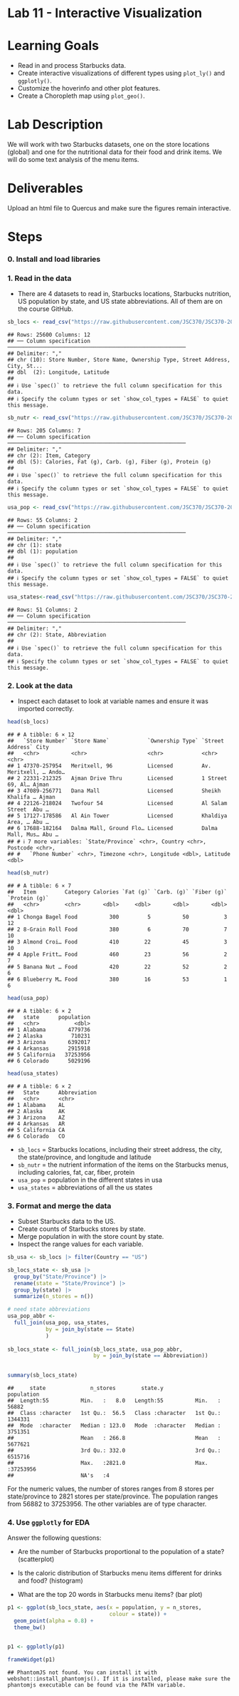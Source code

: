 Lab 11 - Interactive Visualization
================

# Learning Goals

- Read in and process Starbucks data.
- Create interactive visualizations of different types using `plot_ly()`
  and `ggplotly()`.
- Customize the hoverinfo and other plot features.
- Create a Choropleth map using `plot_geo()`.

# Lab Description

We will work with two Starbucks datasets, one on the store locations
(global) and one for the nutritional data for their food and drink
items. We will do some text analysis of the menu items.

# Deliverables

Upload an html file to Quercus and make sure the figures remain
interactive.

# Steps

### 0. Install and load libraries

### 1. Read in the data

- There are 4 datasets to read in, Starbucks locations, Starbucks
  nutrition, US population by state, and US state abbreviations. All of
  them are on the course GitHub.

``` r
sb_locs <- read_csv("https://raw.githubusercontent.com/JSC370/JSC370-2025/refs/heads/main/data/starbucks/starbucks-locations.csv")
```

    ## Rows: 25600 Columns: 12
    ## ── Column specification ────────────────────────────────────────────────────────
    ## Delimiter: ","
    ## chr (10): Store Number, Store Name, Ownership Type, Street Address, City, St...
    ## dbl  (2): Longitude, Latitude
    ## 
    ## ℹ Use `spec()` to retrieve the full column specification for this data.
    ## ℹ Specify the column types or set `show_col_types = FALSE` to quiet this message.

``` r
sb_nutr <- read_csv("https://raw.githubusercontent.com/JSC370/JSC370-2025/refs/heads/main/data/starbucks/starbucks-menu-nutrition.csv")
```

    ## Rows: 205 Columns: 7
    ## ── Column specification ────────────────────────────────────────────────────────
    ## Delimiter: ","
    ## chr (2): Item, Category
    ## dbl (5): Calories, Fat (g), Carb. (g), Fiber (g), Protein (g)
    ## 
    ## ℹ Use `spec()` to retrieve the full column specification for this data.
    ## ℹ Specify the column types or set `show_col_types = FALSE` to quiet this message.

``` r
usa_pop <- read_csv("https://raw.githubusercontent.com/JSC370/JSC370-2025/refs/heads/main/data/starbucks/us_state_pop.csv")
```

    ## Rows: 55 Columns: 2
    ## ── Column specification ────────────────────────────────────────────────────────
    ## Delimiter: ","
    ## chr (1): state
    ## dbl (1): population
    ## 
    ## ℹ Use `spec()` to retrieve the full column specification for this data.
    ## ℹ Specify the column types or set `show_col_types = FALSE` to quiet this message.

``` r
usa_states<-read_csv("https://raw.githubusercontent.com/JSC370/JSC370-2025/refs/heads/main/data/starbucks/states.csv")
```

    ## Rows: 51 Columns: 2
    ## ── Column specification ────────────────────────────────────────────────────────
    ## Delimiter: ","
    ## chr (2): State, Abbreviation
    ## 
    ## ℹ Use `spec()` to retrieve the full column specification for this data.
    ## ℹ Specify the column types or set `show_col_types = FALSE` to quiet this message.

### 2. Look at the data

- Inspect each dataset to look at variable names and ensure it was
  imported correctly.

``` r
head(sb_locs)
```

    ## # A tibble: 6 × 12
    ##   `Store Number` `Store Name`            `Ownership Type` `Street Address` City 
    ##   <chr>          <chr>                   <chr>            <chr>            <chr>
    ## 1 47370-257954   Meritxell, 96           Licensed         Av. Meritxell, … Ando…
    ## 2 22331-212325   Ajman Drive Thru        Licensed         1 Street 69, Al… Ajman
    ## 3 47089-256771   Dana Mall               Licensed         Sheikh Khalifa … Ajman
    ## 4 22126-218024   Twofour 54              Licensed         Al Salam Street  Abu …
    ## 5 17127-178586   Al Ain Tower            Licensed         Khaldiya Area, … Abu …
    ## 6 17688-182164   Dalma Mall, Ground Flo… Licensed         Dalma Mall, Mus… Abu …
    ## # ℹ 7 more variables: `State/Province` <chr>, Country <chr>, Postcode <chr>,
    ## #   `Phone Number` <chr>, Timezone <chr>, Longitude <dbl>, Latitude <dbl>

``` r
head(sb_nutr)
```

    ## # A tibble: 6 × 7
    ##   Item         Category Calories `Fat (g)` `Carb. (g)` `Fiber (g)` `Protein (g)`
    ##   <chr>        <chr>       <dbl>     <dbl>       <dbl>       <dbl>         <dbl>
    ## 1 Chonga Bagel Food          300         5          50           3            12
    ## 2 8-Grain Roll Food          380         6          70           7            10
    ## 3 Almond Croi… Food          410        22          45           3            10
    ## 4 Apple Fritt… Food          460        23          56           2             7
    ## 5 Banana Nut … Food          420        22          52           2             6
    ## 6 Blueberry M… Food          380        16          53           1             6

``` r
head(usa_pop)
```

    ## # A tibble: 6 × 2
    ##   state      population
    ##   <chr>           <dbl>
    ## 1 Alabama       4779736
    ## 2 Alaska         710231
    ## 3 Arizona       6392017
    ## 4 Arkansas      2915918
    ## 5 California   37253956
    ## 6 Colorado      5029196

``` r
head(usa_states)
```

    ## # A tibble: 6 × 2
    ##   State      Abbreviation
    ##   <chr>      <chr>       
    ## 1 Alabama    AL          
    ## 2 Alaska     AK          
    ## 3 Arizona    AZ          
    ## 4 Arkansas   AR          
    ## 5 California CA          
    ## 6 Colorado   CO

- `sb_locs` = Starbucks locations, including their street address, the
  city, the state/province, and longitude and latitude
- `sb_nutr` = the nutrient information of the items on the Starbucks
  menus, including calories, fat, car, fiber, protein
- `usa_pop` = population in the different states in usa
- `usa_states` = abbreviations of all the us states

### 3. Format and merge the data

- Subset Starbucks data to the US.
- Create counts of Starbucks stores by state.
- Merge population in with the store count by state.
- Inspect the range values for each variable.

``` r
sb_usa <- sb_locs |> filter(Country == "US")

sb_locs_state <- sb_usa |>
  group_by("State/Province") |>
  rename(state = "State/Province") |>
  group_by(state) |>
  summarize(n_stores = n())

# need state abbreviations
usa_pop_abbr <- 
  full_join(usa_pop, usa_states,
            by = join_by(state == State)
            ) 
  
sb_locs_state <- full_join(sb_locs_state, usa_pop_abbr,
                           by = join_by(state == Abbreviation))
  

summary(sb_locs_state)
```

    ##     state              n_stores        state.y            population      
    ##  Length:55          Min.   :   8.0   Length:55          Min.   :   56882  
    ##  Class :character   1st Qu.:  56.5   Class :character   1st Qu.: 1344331  
    ##  Mode  :character   Median : 123.0   Mode  :character   Median : 3751351  
    ##                     Mean   : 266.8                      Mean   : 5677621  
    ##                     3rd Qu.: 332.0                      3rd Qu.: 6515716  
    ##                     Max.   :2821.0                      Max.   :37253956  
    ##                     NA's   :4

For the numeric values, the number of stores ranges from 8 stores per
state/province to 2821 stores per state/province. The population ranges
from 56882 to 37253956. The other variables are of type character.

### 4. Use `ggplotly` for EDA

Answer the following questions:

- Are the number of Starbucks proportional to the population of a state?
  (scatterplot)

- Is the caloric distribution of Starbucks menu items different for
  drinks and food? (histogram)

- What are the top 20 words in Starbucks menu items? (bar plot)

``` r
p1 <- ggplot(sb_locs_state, aes(x = population, y = n_stores,
                                colour = state)) +
  geom_point(alpha = 0.8) +
  theme_bw() 


p1 <- ggplotly(p1)

frameWidget(p1)
```

    ## PhantomJS not found. You can install it with webshot::install_phantomjs(). If it is installed, please make sure the phantomjs executable can be found via the PATH variable.

<div id="htmlwidget-1bc28ab2c8977dba4262" style="width:100%;height:480px;" class="widgetframe html-widget"></div>
<script type="application/json" data-for="htmlwidget-1bc28ab2c8977dba4262">{"x":{"url":"lab11-interactive-viz1_files/figure-gfm//widgets/widget_unnamed-chunk-5.html","options":{"xdomain":"*","allowfullscreen":false,"lazyload":false}},"evals":[],"jsHooks":[]}</script>

- 4a) Answer:

The plot does appear to show a general trend, where as the population
grows, the number of Starbucks stores also increases. However, the
correlation here is not strictly linear, as some states (like the state
with the abbreviation WA) have more stores than expected based on their
population. But overall, yes, the number of Starbucks stores is
correlated with population, but not perfectly proportional.

``` r
p2 <- ggplot(sb_nutr, aes(x = Calories, fill = Category)) +
  geom_histogram(alpha = 0.6) +
  theme_bw() 

p2<- ggplotly(p2)
```

    ## `stat_bin()` using `bins = 30`. Pick better value with `binwidth`.

``` r
frameWidget(p2)
```

<div id="htmlwidget-8937379017f2608d0cb4" style="width:100%;height:480px;" class="widgetframe html-widget"></div>
<script type="application/json" data-for="htmlwidget-8937379017f2608d0cb4">{"x":{"url":"lab11-interactive-viz1_files/figure-gfm//widgets/widget_unnamed-chunk-6.html","options":{"xdomain":"*","allowfullscreen":false,"lazyload":false}},"evals":[],"jsHooks":[]}</script>

- 4b) Answer:

Yes, the caloric distribution of Starbucks menu items is different for
drinks and food. The majority of drinks have a lower calorie count,
clustering between 0 calories and 300 calories, whereas foods mainly
cluster between 100 calories all the way to 600 calories. So, drinks
tend to have a lower caloric range, while food items generally have
higher calorie values.

``` r
p3 <- sb_nutr |> 
  unnest_tokens(word, Item, token = "words") |>
  count(word, sort = T) |>
  head(20) |>
  ggplot(aes(fct_reorder(word, n), n)) +
  geom_col() +
  coord_flip() +
  theme_bw()

p3 <- ggplotly(p3)

frameWidget(p3)
```

<div id="htmlwidget-8213550ed480f2142815" style="width:100%;height:480px;" class="widgetframe html-widget"></div>
<script type="application/json" data-for="htmlwidget-8213550ed480f2142815">{"x":{"url":"lab11-interactive-viz1_files/figure-gfm//widgets/widget_unnamed-chunk-7.html","options":{"xdomain":"*","allowfullscreen":false,"lazyload":false}},"evals":[],"jsHooks":[]}</script>

- 4c) Answer:

The top word is `iced`, as it is seen 32 times in the `sb_nutr` dataset.
`tazo`, `bottled`, `sandwich`, and `chocolate` are also in the top 20
words.

### 5. Scatterplots using `plot_ly()`

- Create a scatterplot using `plot_ly()` representing the relationship
  between calories and carbs. Color the points by category (food or
  beverage). Is there a relationship, and do food or beverages tend to
  have more calories?

``` r
p5 <- sb_nutr |>
  plot_ly(x = ~Calories, y = ~`Carb. (g)`, 
          type = "scatter", mode = "markers", color = ~Category)
  

frameWidget(p5)
```

    ## Warning in RColorBrewer::brewer.pal(N, "Set2"): minimal value for n is 3, returning requested palette with 3 different levels
    ## Warning in RColorBrewer::brewer.pal(N, "Set2"): minimal value for n is 3, returning requested palette with 3 different levels

<div id="htmlwidget-dc4dddc510a5b8f40bac" style="width:100%;height:480px;" class="widgetframe html-widget"></div>
<script type="application/json" data-for="htmlwidget-dc4dddc510a5b8f40bac">{"x":{"url":"lab11-interactive-viz1_files/figure-gfm//widgets/widget_unnamed-chunk-8.html","options":{"xdomain":"*","allowfullscreen":false,"lazyload":false}},"evals":[],"jsHooks":[]}</script>

- 5a) Answer:

Yes, there is a relationship between calories and carbs, as in the
scatterplot, generally higher caolories lead to higher carbs. Food tends
to have more calories than drinks.

- Repeat this scatterplot but for the items that include the top 10
  words. Color again by category, and add hoverinfo specifying the word
  in the item name. Add layout information to title the chart and the
  axes, and enable `hovermode = "compare"`.
- What are the top 10 words and is the plot much different than above?

``` r
topwords <- sb_nutr |> 
  unnest_tokens(word, Item, token = "words") |>
  group_by(word) |>
  summarise(word_frequency = n()) |>
  arrange(across(word_frequency, desc)) |>
  head(10)
  

p5_2 <- sb_nutr |> 
  unnest_tokens(word, Item, token = "words") |>
  filter(word %in% topwords$word) |>
  plot_ly(
    x = ~Calories,
    y = ~`Carb. (g)`,
    type = "scatter", 
    mode = "markers",
    color = ~Category,
    hoverinfo  = "text",
    text = ~paste0("Item: ", word)
  ) |>
  layout(
    title = "Cal vs Carbs",
    xaxis = list(title = "Calories"),
    yaxis  = list(title = "Carbs"),
    hovermode = "compare"
    
  )

frameWidget(p5_2)
```

    ## Warning in RColorBrewer::brewer.pal(N, "Set2"): minimal value for n is 3, returning requested palette with 3 different levels
    ## Warning in RColorBrewer::brewer.pal(N, "Set2"): minimal value for n is 3, returning requested palette with 3 different levels

<div id="htmlwidget-8338206355c241f5b870" style="width:100%;height:480px;" class="widgetframe html-widget"></div>
<script type="application/json" data-for="htmlwidget-8338206355c241f5b870">{"x":{"url":"lab11-interactive-viz1_files/figure-gfm//widgets/widget_unnamed-chunk-9.html","options":{"xdomain":"*","allowfullscreen":false,"lazyload":false}},"evals":[],"jsHooks":[]}</script>

- 5b) Answer:

### 6. `plot_ly` Boxplots

- Create a boxplot of all of the nutritional variables in groups by the
  10 item words.
- Which top word has the most calories? Which top word has the most
  protein?

``` r
sb_nutr_long <- sb_nutr |>
  unnest_tokens(word, Item, token = "words") |>
  filter(word %in% topwords$word) |>
  pivot_longer(cols = c(Calories, `Fat (g)`, `Carb. (g)`,
                        `Fiber (g)`, `Protein (g)`), names_to = "Nutrient", values_to = "value")


p6 <- plot_ly(data = sb_nutr_long, 
        x = ~word,
        y = ~value, 
        color = ~Nutrient,
        type = "box" ) |>
  layout(
    title = "Nutrient values for the top 10 word items",
    xaxis = list(title = "Item word"),
    yaxis = list(title = "Nutritional Value")
  )
frameWidget(p6)
```

<div id="htmlwidget-5c427d4486023d67026d" style="width:100%;height:480px;" class="widgetframe html-widget"></div>
<script type="application/json" data-for="htmlwidget-5c427d4486023d67026d">{"x":{"url":"lab11-interactive-viz1_files/figure-gfm//widgets/widget_unnamed-chunk-10.html","options":{"xdomain":"*","allowfullscreen":false,"lazyload":false}},"evals":[],"jsHooks":[]}</script>

- 6)  Answer:

The top word that has the most calories are sandwiches, as their median
is the highest (460), and their tails are the highest - indicating that
in general they have more calories compared to the other words. The
words that have the highest protein are sandwich and egg. Both their
medians are pretty similar (19 and 18.5 respectively). The box (and the
tails) for the word sandwich are larger, indicating more variation
compared to the protein amount in the word egg.

### 7. 3D Scatterplot

- Create a 3D scatterplot between Calories, Carbs, and Protein for the
  items containing the top 10 words
- Do you see any patterns (clusters or trends)?

``` r
sb_nutr_long <- sb_nutr |>
  unnest_tokens(word, Item, token = "words") |>
  filter(word %in% topwords$word[1:10]) |>
  plot_ly(
    x = ~Calories,
    y = ~`Carb. (g)`,
    z = ~`Protein (g)`,
    color = ~word,
    type = "scatter3d",
    mode = "markers",
    marker = list(size = 5)) |>
  
    layout(
      title = "3D scatterplot of Calories, Carbs, and Protein",
      scene = list(
        xaxis = list(title = "Calories"),
        yaxis = list(title = "Carbohydrates (g)"),
        zaxis = list(title = "Protein (g)")
      )
    )
  
sb_nutr_long
```

    ## Warning in RColorBrewer::brewer.pal(N, "Set2"): n too large, allowed maximum for palette Set2 is 8
    ## Returning the palette you asked for with that many colors
    ## Warning in RColorBrewer::brewer.pal(N, "Set2"): n too large, allowed maximum for palette Set2 is 8
    ## Returning the palette you asked for with that many colors

<div class="plotly html-widget html-fill-item" id="htmlwidget-307b6ffed2ad3d536edf" style="width:672px;height:480px;"></div>
<script type="application/json" data-for="htmlwidget-307b6ffed2ad3d536edf">{"x":{"visdat":{"a97440e6906":["function () ","plotlyVisDat"]},"cur_data":"a97440e6906","attrs":{"a97440e6906":{"x":{},"y":{},"z":{},"mode":"markers","marker":{"size":5},"color":{},"alpha_stroke":1,"sizes":[10,100],"spans":[1,20],"type":"scatter3d"}},"layout":{"margin":{"b":40,"l":60,"t":25,"r":10},"title":"3D scatterplot of Calories, Carbs, and Protein","scene":{"xaxis":{"title":"Calories"},"yaxis":{"title":"Carbohydrates (g)"},"zaxis":{"title":"Protein (g)"}},"hovermode":"closest","showlegend":true},"source":"A","config":{"modeBarButtonsToAdd":["hoverclosest","hovercompare"],"showSendToCloud":false},"data":[{"x":[420,30,60,60,70,140,140,140,140,150,150],"y":[42,8,15,15,17,35,35,35,35,38,38],"z":[27,0,0,0,0,0,0,0,0,0,0],"mode":"markers","marker":{"color":"rgba(102,194,165,1)","size":5,"line":{"color":"rgba(102,194,165,1)"}},"type":"scatter3d","name":"black","textfont":{"color":"rgba(102,194,165,1)"},"error_y":{"color":"rgba(102,194,165,1)"},"error_x":{"color":"rgba(102,194,165,1)"},"line":{"color":"rgba(102,194,165,1)"},"frame":null},{"x":[60,60,60,60,70,70,120,120,120,120,140,140,140,140,140,140,140,140,140,140,150,150,150,150,150,150],"y":[15,15,15,15,17,17,31,31,31,31,35,35,35,35,35,35,35,35,35,35,38,37,38,38,37,38],"z":[0,0,0,0,0,0,0,0,0,0,0,0,0,0,0,0,0,0,0,0,0,0,0,0,0,0],"mode":"markers","marker":{"color":"rgba(228,156,113,1)","size":5,"line":{"color":"rgba(228,156,113,1)"}},"type":"scatter3d","name":"bottled","textfont":{"color":"rgba(228,156,113,1)"},"error_y":{"color":"rgba(228,156,113,1)"},"error_x":{"color":"rgba(228,156,113,1)"},"line":{"color":"rgba(228,156,113,1)"},"frame":null},{"x":[170,310,440,330,390,490,410,490,440,160,180,180,210,300,320,320,360,430],"y":[30,42,60,38,43,64,46,55,54,23,23,12,33,47,47,53,53,45],"z":[2,4,7,6,7,6,6,7,5,2,2,4,20,10,14,20,14,12],"mode":"markers","marker":{"color":"rgba(201,152,157,1)","size":5,"line":{"color":"rgba(201,152,157,1)"}},"type":"scatter3d","name":"chocolate","textfont":{"color":"rgba(201,152,157,1)"},"error_y":{"color":"rgba(201,152,157,1)"},"error_x":{"color":"rgba(201,152,157,1)"},"line":{"color":"rgba(201,152,157,1)"},"frame":null},{"x":[390,370,0,5,10,10,50,60,110,110,140,280,350],"y":[57,67,0,0,2,0,11,13,24,24,28,60,64],"z":[5,5,0,0,1,1,1,1,3,3,4,4,15],"mode":"markers","marker":{"color":"rgba(175,154,200,1)","size":5,"line":{"color":"rgba(175,154,200,1)"}},"type":"scatter3d","name":"coffee","textfont":{"color":"rgba(175,154,200,1)"},"error_y":{"color":"rgba(175,154,200,1)"},"error_x":{"color":"rgba(175,154,200,1)"},"line":{"color":"rgba(175,154,200,1)"},"frame":null},{"x":[370,490,230,500,410,450,310,170,170,500,290,480],"y":[32,40,28,41,43,42,9,13,13,35,33,42],"z":[18,21,16,15,21,24,19,13,13,26,19,16],"mode":"markers","marker":{"color":"rgba(226,148,184,1)","size":5,"line":{"color":"rgba(226,148,184,1)"}},"type":"scatter3d","name":"egg","textfont":{"color":"rgba(226,148,184,1)"},"error_y":{"color":"rgba(226,148,184,1)"},"error_x":{"color":"rgba(226,148,184,1)"},"line":{"color":"rgba(226,148,184,1)"},"frame":null},{"x":[470,0,5,10,30,30,30,50,60,60,60,60,70,70,70,70,90,120,120,130,130,130,130,130,140,140,190,200,230,250,260,300],"y":[68,0,0,2,8,8,8,11,15,15,13,15,17,17,17,17,24,31,31,21,21,21,21,13,23,23,30,34,36,37,34,47],"z":[6,0,0,1,0,0,0,1,0,0,1,0,0,0,0,0,0,0,0,5,5,5,5,8,5,5,7,7,9,10,11,10],"mode":"markers","marker":{"color":"rgba(176,208,99,1)","size":5,"line":{"color":"rgba(176,208,99,1)"}},"type":"scatter3d","name":"iced","textfont":{"color":"rgba(176,208,99,1)"},"error_y":{"color":"rgba(176,208,99,1)"},"error_x":{"color":"rgba(176,208,99,1)"},"line":{"color":"rgba(176,208,99,1)"},"frame":null},{"x":[600,300,430,300,360,600,530,350,500,370,280,490,230,500,450,500,470,480,460],"y":[80,34,34,43,52,47,44,31,46,32,18,40,28,41,42,35,35,42,31],"z":[19,11,21,19,22,32,23,16,18,18,18,21,16,15,24,26,21,16,29],"mode":"markers","marker":{"color":"rgba(227,217,62,1)","size":5,"line":{"color":"rgba(227,217,62,1)"}},"type":"scatter3d","name":"sandwich","textfont":{"color":"rgba(227,217,62,1)"},"error_y":{"color":"rgba(227,217,62,1)"},"error_x":{"color":"rgba(227,217,62,1)"},"line":{"color":"rgba(227,217,62,1)"},"frame":null},{"x":[10,45,45,50,60,60,80,90,90,200,210,430],"y":[2,11,5,11,14,13,18,27,27,34,33,45],"z":[1,0,3,1,0,1,0,0,0,20,20,12],"mode":"markers","marker":{"color":"rgba(245,207,100,1)","size":5,"line":{"color":"rgba(245,207,100,1)"}},"type":"scatter3d","name":"starbucks","textfont":{"color":"rgba(245,207,100,1)"},"error_y":{"color":"rgba(245,207,100,1)"},"error_x":{"color":"rgba(245,207,100,1)"},"line":{"color":"rgba(245,207,100,1)"},"frame":null},{"x":[60,60,60,60,70,70,120,120,120,120,140,140,140,140,140,140,140,140,140,140,150,150,150,150,150,150],"y":[15,15,15,15,17,17,31,31,31,31,35,35,35,35,35,35,35,35,35,35,38,37,38,38,37,38],"z":[0,0,0,0,0,0,0,0,0,0,0,0,0,0,0,0,0,0,0,0,0,0,0,0,0,0],"mode":"markers","marker":{"color":"rgba(219,192,155,1)","size":5,"line":{"color":"rgba(219,192,155,1)"}},"type":"scatter3d","name":"tazo","textfont":{"color":"rgba(219,192,155,1)"},"error_y":{"color":"rgba(219,192,155,1)"},"error_x":{"color":"rgba(219,192,155,1)"},"line":{"color":"rgba(219,192,155,1)"},"frame":null},{"x":[30,30,30,60,60,60,70,70,80,90,120,120],"y":[8,8,8,15,15,15,17,17,19,24,31,31],"z":[0,0,0,0,0,0,0,0,0,0,0,0],"mode":"markers","marker":{"color":"rgba(179,179,179,1)","size":5,"line":{"color":"rgba(179,179,179,1)"}},"type":"scatter3d","name":"tea","textfont":{"color":"rgba(179,179,179,1)"},"error_y":{"color":"rgba(179,179,179,1)"},"error_x":{"color":"rgba(179,179,179,1)"},"line":{"color":"rgba(179,179,179,1)"},"frame":null}],"highlight":{"on":"plotly_click","persistent":false,"dynamic":false,"selectize":false,"opacityDim":0.20000000000000001,"selected":{"opacity":1},"debounce":0},"shinyEvents":["plotly_hover","plotly_click","plotly_selected","plotly_relayout","plotly_brushed","plotly_brushing","plotly_clickannotation","plotly_doubleclick","plotly_deselect","plotly_afterplot","plotly_sunburstclick"],"base_url":"https://plot.ly"},"evals":[],"jsHooks":[]}</script>

``` r
frameWidget(sb_nutr_long)
```

    ## Warning in RColorBrewer::brewer.pal(N, "Set2"): n too large, allowed maximum for palette Set2 is 8
    ## Returning the palette you asked for with that many colors
    ## Warning in RColorBrewer::brewer.pal(N, "Set2"): n too large, allowed maximum for palette Set2 is 8
    ## Returning the palette you asked for with that many colors

<div id="htmlwidget-0ac9a16ae4126492f7b0" style="width:100%;height:480px;" class="widgetframe html-widget"></div>
<script type="application/json" data-for="htmlwidget-0ac9a16ae4126492f7b0">{"x":{"url":"lab11-interactive-viz1_files/figure-gfm//widgets/widget_unnamed-chunk-11.html","options":{"xdomain":"*","allowfullscreen":false,"lazyload":false}},"evals":[],"jsHooks":[]}</script>

- 7)  Answer:

There seems to be a very weak overall trend (as it is quite spread out).
For the most part, I can see that higher calories generally lead to
higher carbs and protein. So yes, there does seem to be an overall
trend.

### 8. `plot_ly` Map

- Create a map to visualize the number of stores per state, and another
  for the population by state. Add custom hover text. Use subplot to put
  the maps side by side.
- Describe the differences if any.

``` r
# Set up mapping details
set_map_details <- list(
  scope = 'usa',
  projection = list(type = 'albers usa'),
  showlakes = TRUE,
  lakecolor = toRGB('steelblue')
)

# Make sure both maps are on the same color scale
shadeLimit <- 125

# Create hover text
sb_locs_state$hover <- with(sb_locs_state, paste("Number of Starbucks: ", n_stores, '<br>', "State: ", state.y, '<br>', "Population: ", population))

# Create the map
map1 <- plot_geo(sb_locs_state, locationmode = "USA-states") |>
  add_trace(z = ~n_stores, text = ~hover, locations = ~state, color = ~n_stores, colors = "Purples") |>
  layout(
    title = "starbucks store by state", geo = set_map_details)
map1
```

    ## Warning: Ignoring 4 observations

<div class="plotly html-widget html-fill-item" id="htmlwidget-e1730b000d6768a065a6" style="width:672px;height:480px;"></div>
<script type="application/json" data-for="htmlwidget-e1730b000d6768a065a6">{"x":{"visdat":{"a9747521aeee":["function () ","plotlyVisDat"]},"cur_data":"a9747521aeee","attrs":{"a9747521aeee":{"locationmode":"USA-states","alpha_stroke":1,"sizes":[10,100],"spans":[1,20],"z":{},"text":{},"locations":{},"color":{},"colors":"Purples","inherit":true}},"layout":{"margin":{"b":40,"l":60,"t":25,"r":10},"mapType":"geo","title":"starbucks store by state","geo":{"domain":{"x":[0,1],"y":[0,1]},"scope":"usa","projection":{"type":"albers usa"},"showlakes":true,"lakecolor":"rgba(70,130,180,1)"},"scene":{"zaxis":{"title":"n_stores"}},"hovermode":"closest","showlegend":false,"legend":{"yanchor":"top","y":0.5}},"source":"A","config":{"modeBarButtonsToAdd":["hoverclosest","hovercompare"],"showSendToCloud":false},"data":[{"colorbar":{"title":"n_stores","ticklen":2,"len":0.5,"lenmode":"fraction","y":1,"yanchor":"top"},"colorscale":[["0","rgba(252,251,253,1)"],["0.0416666666666667","rgba(248,246,250,1)"],["0.0833333333333333","rgba(243,242,248,1)"],["0.125","rgba(239,237,245,1)"],["0.166666666666667","rgba(232,231,242,1)"],["0.208333333333333","rgba(225,224,238,1)"],["0.25","rgba(218,218,235,1)"],["0.291666666666667","rgba(208,208,230,1)"],["0.333333333333333","rgba(198,199,225,1)"],["0.375","rgba(188,189,220,1)"],["0.416666666666667","rgba(178,177,213,1)"],["0.458333333333333","rgba(168,166,207,1)"],["0.5","rgba(158,154,200,1)"],["0.541666666666667","rgba(148,144,195,1)"],["0.583333333333333","rgba(138,135,191,1)"],["0.625","rgba(128,125,186,1)"],["0.666666666666667","rgba(121,110,178,1)"],["0.708333333333333","rgba(114,96,171,1)"],["0.75","rgba(106,81,163,1)"],["0.791666666666667","rgba(99,67,156,1)"],["0.833333333333333","rgba(92,54,150,1)"],["0.875","rgba(84,39,143,1)"],["0.916666666666667","rgba(77,28,137,1)"],["0.958333333333333","rgba(70,16,131,1)"],["1","rgba(63,0,125,1)"]],"showscale":true,"locationmode":"USA-states","z":[49,85,55,488,2821,481,123,91,25,694,326,99,89,67,575,221,94,116,84,273,257,30,283,184,188,32,36,338,13,58,29,261,76,253,645,378,79,359,357,27,131,25,180,1042,101,432,8,757,145,25,23],"text":["Number of Starbucks:  49 <br> State:  Alaska <br> Population:  710231","Number of Starbucks:  85 <br> State:  Alabama <br> Population:  4779736","Number of Starbucks:  55 <br> State:  Arkansas <br> Population:  2915918","Number of Starbucks:  488 <br> State:  Arizona <br> Population:  6392017","Number of Starbucks:  2821 <br> State:  California <br> Population:  37253956","Number of Starbucks:  481 <br> State:  Colorado <br> Population:  5029196","Number of Starbucks:  123 <br> State:  Connecticut <br> Population:  3574097","Number of Starbucks:  91 <br> State:  District of Columbia <br> Population:  601723","Number of Starbucks:  25 <br> State:  Delaware <br> Population:  897934","Number of Starbucks:  694 <br> State:  Florida <br> Population:  18801310","Number of Starbucks:  326 <br> State:  Georgia <br> Population:  9687653","Number of Starbucks:  99 <br> State:  Hawaii <br> Population:  1360301","Number of Starbucks:  89 <br> State:  Iowa <br> Population:  3046355","Number of Starbucks:  67 <br> State:  Idaho <br> Population:  1567582","Number of Starbucks:  575 <br> State:  Illinois <br> Population:  12830632","Number of Starbucks:  221 <br> State:  Indiana <br> Population:  6483802","Number of Starbucks:  94 <br> State:  Kansas <br> Population:  2853118","Number of Starbucks:  116 <br> State:  Kentucky <br> Population:  4339367","Number of Starbucks:  84 <br> State:  Louisiana <br> Population:  4533372","Number of Starbucks:  273 <br> State:  Massachusetts <br> Population:  6547629","Number of Starbucks:  257 <br> State:  Maryland <br> Population:  5773552","Number of Starbucks:  30 <br> State:  Maine <br> Population:  1328361","Number of Starbucks:  283 <br> State:  Michigan <br> Population:  9883640","Number of Starbucks:  184 <br> State:  Minnesota <br> Population:  5303925","Number of Starbucks:  188 <br> State:  Missouri <br> Population:  5988927","Number of Starbucks:  32 <br> State:  Mississippi <br> Population:  2967297","Number of Starbucks:  36 <br> State:  Montana <br> Population:  989415","Number of Starbucks:  338 <br> State:  North Carolina <br> Population:  9535483","Number of Starbucks:  13 <br> State:  North Dakota <br> Population:  672591","Number of Starbucks:  58 <br> State:  Nebraska <br> Population:  1826341","Number of Starbucks:  29 <br> State:  New Hampshire <br> Population:  1316470","Number of Starbucks:  261 <br> State:  New Jersey <br> Population:  8791894","Number of Starbucks:  76 <br> State:  New Mexico <br> Population:  2059179","Number of Starbucks:  253 <br> State:  Nevada <br> Population:  2700551","Number of Starbucks:  645 <br> State:  New York <br> Population:  19378102","Number of Starbucks:  378 <br> State:  Ohio <br> Population:  11536504","Number of Starbucks:  79 <br> State:  Oklahoma <br> Population:  3751351","Number of Starbucks:  359 <br> State:  Oregon <br> Population:  3831074","Number of Starbucks:  357 <br> State:  Pennsylvania <br> Population:  12702379","Number of Starbucks:  27 <br> State:  Rhode Island <br> Population:  1052567","Number of Starbucks:  131 <br> State:  South Carolina <br> Population:  4625364","Number of Starbucks:  25 <br> State:  South Dakota <br> Population:  814180","Number of Starbucks:  180 <br> State:  Tennessee <br> Population:  6346105","Number of Starbucks:  1042 <br> State:  Texas <br> Population:  25145561","Number of Starbucks:  101 <br> State:  Utah <br> Population:  2763885","Number of Starbucks:  432 <br> State:  Virginia <br> Population:  8001024","Number of Starbucks:  8 <br> State:  Vermont <br> Population:  625741","Number of Starbucks:  757 <br> State:  Washington <br> Population:  6724540","Number of Starbucks:  145 <br> State:  Wisconsin <br> Population:  5686986","Number of Starbucks:  25 <br> State:  West Virginia <br> Population:  1852994","Number of Starbucks:  23 <br> State:  Wyoming <br> Population:  563626"],"locations":["AK","AL","AR","AZ","CA","CO","CT","DC","DE","FL","GA","HI","IA","ID","IL","IN","KS","KY","LA","MA","MD","ME","MI","MN","MO","MS","MT","NC","ND","NE","NH","NJ","NM","NV","NY","OH","OK","OR","PA","RI","SC","SD","TN","TX","UT","VA","VT","WA","WI","WV","WY"],"type":"choropleth","marker":{"line":{"colorbar":{"title":"","ticklen":2},"cmin":8,"cmax":2821,"colorscale":[["0","rgba(252,251,253,1)"],["0.0416666666666667","rgba(248,246,250,1)"],["0.0833333333333333","rgba(243,242,248,1)"],["0.125","rgba(239,237,245,1)"],["0.166666666666667","rgba(232,231,242,1)"],["0.208333333333333","rgba(225,224,238,1)"],["0.25","rgba(218,218,235,1)"],["0.291666666666667","rgba(208,208,230,1)"],["0.333333333333333","rgba(198,199,225,1)"],["0.375","rgba(188,189,220,1)"],["0.416666666666667","rgba(178,177,213,1)"],["0.458333333333333","rgba(168,166,207,1)"],["0.5","rgba(158,154,200,1)"],["0.541666666666667","rgba(148,144,195,1)"],["0.583333333333333","rgba(138,135,191,1)"],["0.625","rgba(128,125,186,1)"],["0.666666666666667","rgba(121,110,178,1)"],["0.708333333333333","rgba(114,96,171,1)"],["0.75","rgba(106,81,163,1)"],["0.791666666666667","rgba(99,67,156,1)"],["0.833333333333333","rgba(92,54,150,1)"],["0.875","rgba(84,39,143,1)"],["0.916666666666667","rgba(77,28,137,1)"],["0.958333333333333","rgba(70,16,131,1)"],["1","rgba(63,0,125,1)"]],"showscale":false,"color":[49,85,55,488,2821,481,123,91,25,694,326,99,89,67,575,221,94,116,84,273,257,30,283,184,188,32,36,338,13,58,29,261,76,253,645,378,79,359,357,27,131,25,180,1042,101,432,8,757,145,25,23]}},"geo":"geo","frame":null}],"highlight":{"on":"plotly_click","persistent":false,"dynamic":false,"selectize":false,"opacityDim":0.20000000000000001,"selected":{"opacity":1},"debounce":0},"shinyEvents":["plotly_hover","plotly_click","plotly_selected","plotly_relayout","plotly_brushed","plotly_brushing","plotly_clickannotation","plotly_doubleclick","plotly_deselect","plotly_afterplot","plotly_sunburstclick"],"base_url":"https://plot.ly"},"evals":[],"jsHooks":[]}</script>

``` r
map2 <- plot_geo(sb_locs_state, locationmode = "USA-states") |>
  add_trace(z = ~population, text = ~hover, locations = ~state, color = ~n_stores, colors = "Purples") |>
  layout(
    title = "starbucks store by state", geo = set_map_details)
map2
```

<div class="plotly html-widget html-fill-item" id="htmlwidget-d151026eae18205a3f83" style="width:672px;height:480px;"></div>
<script type="application/json" data-for="htmlwidget-d151026eae18205a3f83">{"x":{"visdat":{"a9747663c755":["function () ","plotlyVisDat"]},"cur_data":"a9747663c755","attrs":{"a9747663c755":{"locationmode":"USA-states","alpha_stroke":1,"sizes":[10,100],"spans":[1,20],"z":{},"text":{},"locations":{},"color":{},"colors":"Purples","inherit":true}},"layout":{"margin":{"b":40,"l":60,"t":25,"r":10},"mapType":"geo","title":"starbucks store by state","geo":{"domain":{"x":[0,1],"y":[0,1]},"scope":"usa","projection":{"type":"albers usa"},"showlakes":true,"lakecolor":"rgba(70,130,180,1)"},"scene":{"zaxis":{"title":"population"}},"hovermode":"closest","showlegend":false,"legend":{"yanchor":"top","y":0.5}},"source":"A","config":{"modeBarButtonsToAdd":["hoverclosest","hovercompare"],"showSendToCloud":false},"data":[{"colorbar":{"title":"n_stores","ticklen":2,"len":0.5,"lenmode":"fraction","y":1,"yanchor":"top"},"colorscale":[["0","rgba(252,251,253,1)"],["0.0416666666666667","rgba(248,246,250,1)"],["0.0833333333333333","rgba(243,242,248,1)"],["0.125","rgba(239,237,245,1)"],["0.166666666666667","rgba(232,231,242,1)"],["0.208333333333333","rgba(225,224,238,1)"],["0.25","rgba(218,218,235,1)"],["0.291666666666667","rgba(208,208,230,1)"],["0.333333333333333","rgba(198,199,225,1)"],["0.375","rgba(188,189,220,1)"],["0.416666666666667","rgba(178,177,213,1)"],["0.458333333333333","rgba(168,166,207,1)"],["0.5","rgba(158,154,200,1)"],["0.541666666666667","rgba(148,144,195,1)"],["0.583333333333333","rgba(138,135,191,1)"],["0.625","rgba(128,125,186,1)"],["0.666666666666667","rgba(121,110,178,1)"],["0.708333333333333","rgba(114,96,171,1)"],["0.75","rgba(106,81,163,1)"],["0.791666666666667","rgba(99,67,156,1)"],["0.833333333333333","rgba(92,54,150,1)"],["0.875","rgba(84,39,143,1)"],["0.916666666666667","rgba(77,28,137,1)"],["0.958333333333333","rgba(70,16,131,1)"],["1","rgba(63,0,125,1)"]],"showscale":true,"locationmode":"USA-states","z":[710231,4779736,2915918,6392017,37253956,5029196,3574097,601723,897934,18801310,9687653,1360301,3046355,1567582,12830632,6483802,2853118,4339367,4533372,6547629,5773552,1328361,9883640,5303925,5988927,2967297,989415,9535483,672591,1826341,1316470,8791894,2059179,2700551,19378102,11536504,3751351,3831074,12702379,1052567,4625364,814180,6346105,25145561,2763885,8001024,625741,6724540,5686986,1852994,563626,3194000,106977,165768,56882],"text":["Number of Starbucks:  49 <br> State:  Alaska <br> Population:  710231","Number of Starbucks:  85 <br> State:  Alabama <br> Population:  4779736","Number of Starbucks:  55 <br> State:  Arkansas <br> Population:  2915918","Number of Starbucks:  488 <br> State:  Arizona <br> Population:  6392017","Number of Starbucks:  2821 <br> State:  California <br> Population:  37253956","Number of Starbucks:  481 <br> State:  Colorado <br> Population:  5029196","Number of Starbucks:  123 <br> State:  Connecticut <br> Population:  3574097","Number of Starbucks:  91 <br> State:  District of Columbia <br> Population:  601723","Number of Starbucks:  25 <br> State:  Delaware <br> Population:  897934","Number of Starbucks:  694 <br> State:  Florida <br> Population:  18801310","Number of Starbucks:  326 <br> State:  Georgia <br> Population:  9687653","Number of Starbucks:  99 <br> State:  Hawaii <br> Population:  1360301","Number of Starbucks:  89 <br> State:  Iowa <br> Population:  3046355","Number of Starbucks:  67 <br> State:  Idaho <br> Population:  1567582","Number of Starbucks:  575 <br> State:  Illinois <br> Population:  12830632","Number of Starbucks:  221 <br> State:  Indiana <br> Population:  6483802","Number of Starbucks:  94 <br> State:  Kansas <br> Population:  2853118","Number of Starbucks:  116 <br> State:  Kentucky <br> Population:  4339367","Number of Starbucks:  84 <br> State:  Louisiana <br> Population:  4533372","Number of Starbucks:  273 <br> State:  Massachusetts <br> Population:  6547629","Number of Starbucks:  257 <br> State:  Maryland <br> Population:  5773552","Number of Starbucks:  30 <br> State:  Maine <br> Population:  1328361","Number of Starbucks:  283 <br> State:  Michigan <br> Population:  9883640","Number of Starbucks:  184 <br> State:  Minnesota <br> Population:  5303925","Number of Starbucks:  188 <br> State:  Missouri <br> Population:  5988927","Number of Starbucks:  32 <br> State:  Mississippi <br> Population:  2967297","Number of Starbucks:  36 <br> State:  Montana <br> Population:  989415","Number of Starbucks:  338 <br> State:  North Carolina <br> Population:  9535483","Number of Starbucks:  13 <br> State:  North Dakota <br> Population:  672591","Number of Starbucks:  58 <br> State:  Nebraska <br> Population:  1826341","Number of Starbucks:  29 <br> State:  New Hampshire <br> Population:  1316470","Number of Starbucks:  261 <br> State:  New Jersey <br> Population:  8791894","Number of Starbucks:  76 <br> State:  New Mexico <br> Population:  2059179","Number of Starbucks:  253 <br> State:  Nevada <br> Population:  2700551","Number of Starbucks:  645 <br> State:  New York <br> Population:  19378102","Number of Starbucks:  378 <br> State:  Ohio <br> Population:  11536504","Number of Starbucks:  79 <br> State:  Oklahoma <br> Population:  3751351","Number of Starbucks:  359 <br> State:  Oregon <br> Population:  3831074","Number of Starbucks:  357 <br> State:  Pennsylvania <br> Population:  12702379","Number of Starbucks:  27 <br> State:  Rhode Island <br> Population:  1052567","Number of Starbucks:  131 <br> State:  South Carolina <br> Population:  4625364","Number of Starbucks:  25 <br> State:  South Dakota <br> Population:  814180","Number of Starbucks:  180 <br> State:  Tennessee <br> Population:  6346105","Number of Starbucks:  1042 <br> State:  Texas <br> Population:  25145561","Number of Starbucks:  101 <br> State:  Utah <br> Population:  2763885","Number of Starbucks:  432 <br> State:  Virginia <br> Population:  8001024","Number of Starbucks:  8 <br> State:  Vermont <br> Population:  625741","Number of Starbucks:  757 <br> State:  Washington <br> Population:  6724540","Number of Starbucks:  145 <br> State:  Wisconsin <br> Population:  5686986","Number of Starbucks:  25 <br> State:  West Virginia <br> Population:  1852994","Number of Starbucks:  23 <br> State:  Wyoming <br> Population:  563626","Number of Starbucks:  NA <br> State:  Puerto Rico <br> Population:  3194000","Number of Starbucks:  NA <br> State:  Virgin Islands <br> Population:  106977","Number of Starbucks:  NA <br> State:  Guam <br> Population:  165768","Number of Starbucks:  NA <br> State:  Northern Mariana Islands <br> Population:  56882"],"locations":["AK","AL","AR","AZ","CA","CO","CT","DC","DE","FL","GA","HI","IA","ID","IL","IN","KS","KY","LA","MA","MD","ME","MI","MN","MO","MS","MT","NC","ND","NE","NH","NJ","NM","NV","NY","OH","OK","OR","PA","RI","SC","SD","TN","TX","UT","VA","VT","WA","WI","WV","WY",null,null,null,null],"type":"choropleth","marker":{"line":{"colorbar":{"title":"","ticklen":2},"cmin":8,"cmax":2821,"colorscale":[["0","rgba(252,251,253,1)"],["0.0416666666666667","rgba(248,246,250,1)"],["0.0833333333333333","rgba(243,242,248,1)"],["0.125","rgba(239,237,245,1)"],["0.166666666666667","rgba(232,231,242,1)"],["0.208333333333333","rgba(225,224,238,1)"],["0.25","rgba(218,218,235,1)"],["0.291666666666667","rgba(208,208,230,1)"],["0.333333333333333","rgba(198,199,225,1)"],["0.375","rgba(188,189,220,1)"],["0.416666666666667","rgba(178,177,213,1)"],["0.458333333333333","rgba(168,166,207,1)"],["0.5","rgba(158,154,200,1)"],["0.541666666666667","rgba(148,144,195,1)"],["0.583333333333333","rgba(138,135,191,1)"],["0.625","rgba(128,125,186,1)"],["0.666666666666667","rgba(121,110,178,1)"],["0.708333333333333","rgba(114,96,171,1)"],["0.75","rgba(106,81,163,1)"],["0.791666666666667","rgba(99,67,156,1)"],["0.833333333333333","rgba(92,54,150,1)"],["0.875","rgba(84,39,143,1)"],["0.916666666666667","rgba(77,28,137,1)"],["0.958333333333333","rgba(70,16,131,1)"],["1","rgba(63,0,125,1)"]],"showscale":false,"color":[49,85,55,488,2821,481,123,91,25,694,326,99,89,67,575,221,94,116,84,273,257,30,283,184,188,32,36,338,13,58,29,261,76,253,645,378,79,359,357,27,131,25,180,1042,101,432,8,757,145,25,23,null,null,null,null]}},"geo":"geo","frame":null}],"highlight":{"on":"plotly_click","persistent":false,"dynamic":false,"selectize":false,"opacityDim":0.20000000000000001,"selected":{"opacity":1},"debounce":0},"shinyEvents":["plotly_hover","plotly_click","plotly_selected","plotly_relayout","plotly_brushed","plotly_brushing","plotly_clickannotation","plotly_doubleclick","plotly_deselect","plotly_afterplot","plotly_sunburstclick"],"base_url":"https://plot.ly"},"evals":[],"jsHooks":[]}</script>

``` r
subplot <- subplot(map1, map2)
```

    ## Warning: Ignoring 4 observations

``` r
frameWidget(map1)
```

    ## Warning: Ignoring 4 observations

<div id="htmlwidget-fa3059c648ca59db2ffb" style="width:100%;height:480px;" class="widgetframe html-widget"></div>
<script type="application/json" data-for="htmlwidget-fa3059c648ca59db2ffb">{"x":{"url":"lab11-interactive-viz1_files/figure-gfm//widgets/widget_unnamed-chunk-12.html","options":{"xdomain":"*","allowfullscreen":false,"lazyload":false}},"evals":[],"jsHooks":[]}</script>

``` r
frameWidget(map2)
```

<div id="htmlwidget-43369f13c07bf01afe1e" style="width:100%;height:480px;" class="widgetframe html-widget"></div>
<script type="application/json" data-for="htmlwidget-43369f13c07bf01afe1e">{"x":{"url":"lab11-interactive-viz1_files/figure-gfm//widgets/widget_unnamed-chunk-12.html","options":{"xdomain":"*","allowfullscreen":false,"lazyload":false}},"evals":[],"jsHooks":[]}</script>

``` r
frameWidget(subplot)
```

<div id="htmlwidget-a6f892e16b264a53799c" style="width:100%;height:480px;" class="widgetframe html-widget"></div>
<script type="application/json" data-for="htmlwidget-a6f892e16b264a53799c">{"x":{"url":"lab11-interactive-viz1_files/figure-gfm//widgets/widget_unnamed-chunk-12.html","options":{"xdomain":"*","allowfullscreen":false,"lazyload":false}},"evals":[],"jsHooks":[]}</script>

- 8)  Answer:

When put side by side, I do think that states with higher population
tend to have a higher number of Starbucks stores. For instance,
California has the highest population and also the highest number of
Starbucks stores, Texas has the second highest population and the second
largest number of stores. Overall, the maps look relatively similar
(color-wise). Therefore, there isn’t much of a difference.

- Bonus) Type in comment of submission: fav Starbucks drink
